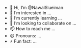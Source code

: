 - 👋 Hi, I’m @NawalSlueiman
- 👀 I’m interested in ...
- 🌱 I’m currently learning ...
- 💞️ I’m looking to collaborate on ...
- 📫 How to reach me ...
- 😄 Pronouns: ...
- ⚡ Fun fact: ...

<!---
NawalSlueiman/NawalSlueiman is a ✨ special ✨ repository because its `README.md` (this file) appears on your GitHub profile.
You can click the Preview link to take a look at your changes.
--->
